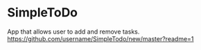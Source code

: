 # SimpleToDo
App that allows user to add and remove tasks.
https://github.com/username/SimpleTodo/new/master?readme=1
